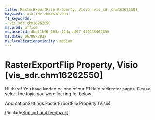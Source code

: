 ```yaml
---
title: RasterExportFlip Property, Visio [vis_sdr.chm16262550]
keywords: vis_sdr.chm16262550
f1_keywords:
- vis_sdr.chm16262550
ms.prod: office
ms.assetid: dbdf1b60-903a-44da-a977-4f9133404350
ms.date: 06/08/2017
ms.localizationpriority: medium
---
```



# RasterExportFlip Property, Visio [vis_sdr.chm16262550]

Hi there! You have landed on one of our F1 Help redirector pages. Please select the topic you were looking for below.

[ApplicationSettings.RasterExportFlip Property (Visio)](https://msdn.microsoft.com/library/7d81d032-86d6-152c-d067-78f4cfdb91a5.aspx)


[!include[Support and feedback](~/includes/feedback-boilerplate.md)]